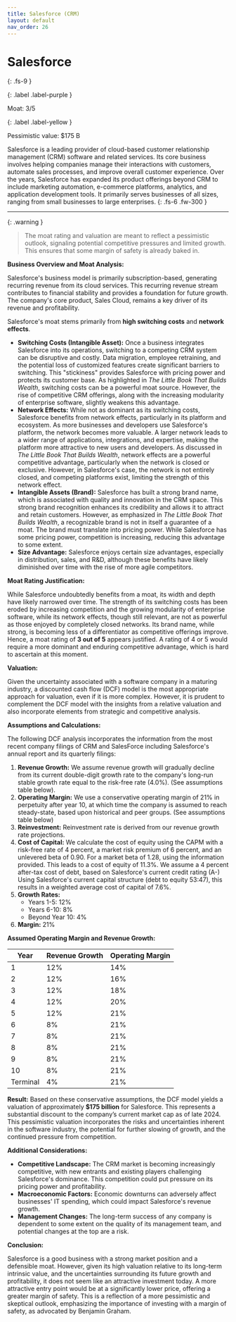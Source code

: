 ```yaml
---
title: Salesforce (CRM)
layout: default
nav_order: 26
---
```


# Salesforce
{: .fs-9 }

{: .label .label-purple }

Moat: 3/5

{: .label .label-yellow }

Pessimistic value: $175 B

Salesforce is a leading provider of cloud-based customer relationship management (CRM) software and related services. Its core business involves helping companies manage their interactions with customers, automate sales processes, and improve overall customer experience.  Over the years, Salesforce has expanded its product offerings beyond CRM to include marketing automation, e-commerce platforms, analytics, and application development tools.  It primarily serves businesses of all sizes, ranging from small businesses to large enterprises.
{: .fs-6 .fw-300 }

---

{: .warning } 
>The moat rating and valuation are meant to reflect a pessimistic outlook, signaling potential competitive pressures and limited growth. This ensures that some margin of safety is already baked in.

**Business Overview and Moat Analysis:**

Salesforce's business model is primarily subscription-based, generating recurring revenue from its cloud services.  This recurring revenue stream contributes to financial stability and provides a foundation for future growth.  The company's core product, Sales Cloud, remains a key driver of its revenue and profitability.

Salesforce's moat stems primarily from **high switching costs** and **network effects**.

* **Switching Costs (Intangible Asset):** Once a business integrates Salesforce into its operations, switching to a competing CRM system can be disruptive and costly. Data migration, employee retraining, and the potential loss of customized features create significant barriers to switching.  This "stickiness" provides Salesforce with pricing power and protects its customer base. As highlighted in *The Little Book That Builds Wealth*, switching costs can be a powerful moat source. However, the rise of competitive CRM offerings, along with the increasing modularity of enterprise software, slightly weakens this advantage.
* **Network Effects:**  While not as dominant as its switching costs, Salesforce benefits from network effects, particularly in its platform and ecosystem. As more businesses and developers use Salesforce's platform, the network becomes more valuable.  A larger network leads to a wider range of applications, integrations, and expertise, making the platform more attractive to new users and developers.  As discussed in *The Little Book That Builds Wealth*, network effects are a powerful competitive advantage, particularly when the network is closed or exclusive. However, in Salesforce's case, the network is not entirely closed, and competing platforms exist, limiting the strength of this network effect.
* **Intangible Assets (Brand):** Salesforce has built a strong brand name, which is associated with quality and innovation in the CRM space.  This strong brand recognition enhances its credibility and allows it to attract and retain customers. However, as emphasized in *The Little Book That Builds Wealth*, a recognizable brand is not in itself a guarantee of a moat.  The brand must translate into pricing power.  While Salesforce has some pricing power, competition is increasing, reducing this advantage to some extent.
* **Size Advantage:** Salesforce enjoys certain size advantages, especially in distribution, sales, and R&D, although these benefits have likely diminished over time with the rise of more agile competitors.

**Moat Rating Justification:**

While Salesforce undoubtedly benefits from a moat, its width and depth have likely narrowed over time. The strength of its switching costs has been eroded by increasing competition and the growing modularity of enterprise software, while its network effects, though still relevant, are not as powerful as those enjoyed by completely closed networks. Its brand name, while strong, is becoming less of a differentiator as competitive offerings improve. Hence, a moat rating of **3 out of 5** appears justified.  A rating of 4 or 5 would require a more dominant and enduring competitive advantage, which is hard to ascertain at this moment.

**Valuation:**

Given the uncertainty associated with a software company in a maturing industry, a discounted cash flow (DCF) model is the most appropriate approach for valuation, even if it is more complex. However, it is prudent to complement the DCF model with the insights from a relative valuation and also incorporate elements from strategic and competitive analysis.

**Assumptions and Calculations:**

The following DCF analysis incorporates the information from the most recent company filings of CRM and SalesForce including Salesforce's annual report and its quarterly filings:

1. **Revenue Growth:**  We assume revenue growth will gradually decline from its current double-digit growth rate to the company's long-run stable growth rate equal to the risk-free rate (4.0%).  (See assumptions table below).
2. **Operating Margin:** We use a conservative operating margin of 21% in perpetuity after year 10, at which time the company is assumed to reach steady-state, based upon historical and peer groups. (See assumptions table below)
3. **Reinvestment:** Reinvestment rate is derived from our revenue growth rate projections.  
4. **Cost of Capital:** We calculate the cost of equity using the CAPM with a risk-free rate of 4 percent, a market risk premium of 6 percent, and an unlevered beta of 0.90. For a market beta of 1.28, using the information provided. This leads to a cost of equity of 11.3%.  We assume a 4 percent after-tax cost of debt, based on Salesforce's current credit rating (A-)  Using Salesforce's current capital structure (debt to equity 53:47), this results in a weighted average cost of capital of 7.6%.
5. **Growth Rates:** 
    * Years 1-5: 12%
    * Years 6-10: 8%
    * Beyond Year 10: 4%
6. **Margin:** 21%


**Assumed Operating Margin and Revenue Growth:**

| Year | Revenue Growth | Operating Margin |
|---|---|---|
| 1 | 12% | 14% |
| 2 | 12% | 16% |
| 3 | 12% | 18% |
| 4 | 12% | 20% |
| 5 | 12% | 21% |
| 6 | 8% | 21% |
| 7 | 8% | 21% |
| 8 | 8% | 21% |
| 9 | 8% | 21% |
| 10 | 8% | 21% |
| Terminal | 4% | 21% |


**Result:** Based on these conservative assumptions, the DCF model yields a valuation of approximately **$175 billion** for Salesforce. This represents a substantial discount to the company’s current market cap as of late 2024. This pessimistic valuation incorporates the risks and uncertainties inherent in the software industry, the potential for further slowing of growth, and the continued pressure from competition.

**Additional Considerations:**

* **Competitive Landscape:** The CRM market is becoming increasingly competitive, with new entrants and existing players challenging Salesforce's dominance.  This competition could put pressure on its pricing power and profitability.  
* **Macroeconomic Factors:** Economic downturns can adversely affect businesses' IT spending, which could impact Salesforce's revenue growth.
* **Management Changes:** The long-term success of any company is dependent to some extent on the quality of its management team, and potential changes at the top are a risk.


**Conclusion:**

Salesforce is a good business with a strong market position and a defensible moat. However, given its high valuation relative to its long-term intrinsic value, and the uncertainties surrounding its future growth and profitability, it does not seem like an attractive investment today.  A more attractive entry point would be at a significantly lower price, offering a greater margin of safety. This is a reflection of a more pessimistic and skeptical outlook, emphasizing the importance of investing with a margin of safety, as advocated by Benjamin Graham.

